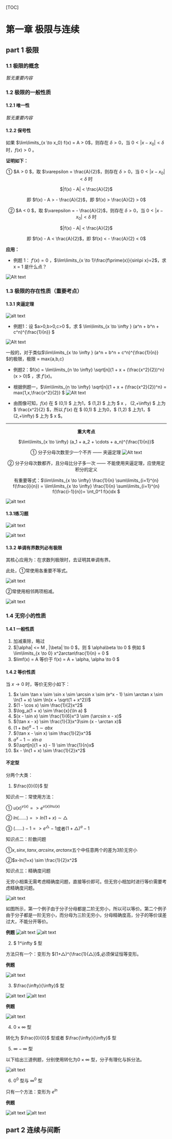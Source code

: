 [TOC]
# 第一章 极限与连续

## part 1 极限

### 1.1 极限的概念

_暂无重要内容_

### 1.2 极限的一般性质

#### 1.2.1 唯一性

_暂无重要内容_

#### 1.2.2 保号性

如果 $\lim\limits_{x \to x_0} f(x) = A > 0$，则存在 $\delta > 0$，当 $0 < |x - x_0| < \delta$ 时，$f(x) > 0$ 。

**证明如下：**

<center>

① $A > 0 $，取 $\varepsilon = \frac{A}{2}$，则存在 $\delta > 0$，当 $0 < |x - x_0| < \delta$ 时

$|f(x) - A| < \frac{A}{2}$

即 $f(x) - A > - \frac{A}{2}$，即 $f(x) > \frac{A}{2} > 0$

② $A < 0 $，取 $\varepsilon = - \frac{A}{2}$，则存在 $\delta > 0$，当 $0 < |x - x_0| < \delta$ 时

$|f(x) - A| < \frac{A}{2}$

即 $f(x) - A < \frac{A}{2}$，即 $f(x) < - \frac{A}{2} < 0$

</center>

**应用：**

* 例题 1： $f\prime(x)=0$ ，$\lim\limits_{x \to 1}\frac{f\prime(x)}{sin\pi x}=2$，求 x = 1 是什么点？

![Alt text](<images/保号性例题-1.jpg>)

### 1.3 极限的存在性质（重要考点）

#### 1.3.1 夹逼定理

![alt text](images/image.png)

* 例题1：设 $a>0,b>0,c>0 $，求 $ \lim\limits_{x \to \infty } (a^n + b^n + c^n)^{\frac{1}{n}} $

![Alt text](<images/夹逼定理例题-1.jpg>)

一般的，对于类似$\lim\limits_{x \to \infty } (a^n + b^n + c^n)^{\frac{1}{n}} $的极限，极限 = max{a,b,c}

* 例题2：$f(x) = \lim\limits_{n \to \infty} \sqrt[n]{1 + x + (\frac{x^2}{2})^n} (x > 0)$ ，求 $f\prime(x)$。

* 根据例题一，$\lim\limits_{n \to \infty} \sqrt[n]{1 + x + (\frac{x^2}{2})^n} = max\{1,x,\frac{x^2}{2}\} $
![Alt text](<images/夹逼定理例题-2函数图像.png>)
* 由图像可知，$f(x)$ 在 $ (0,1) $ 上为1，$ (1,2) $ 上为 $ x $，$ (2,+\infty) $ 上为 $ \frac{x^2}{2} $，所以 $f\prime(x)$ 在 $ (0,1) $ 上为0，$ (1,2) $ 上为1，$ (2,+\infty) $ 上为 $ x $。

****
<center> 

**重大考点** 

$\lim\limits_{x \to \infty} (a_1 + a_2 + \cdots + a_n)^{\frac{1}{n}}$

 ① 分子分母次数至少一个不齐 —— 夹逼定理
 ![Alt text](<images/夹逼定理例题-3.jpg>)

② 分子分母次数都齐，且分母比分子多一次 —— 不能使用夹逼定理，应使用定积分的定义

有重要等式：$\lim\limits_{x \to \infty} \frac{1}{n} \sum\limits_{i=1}^{n} f(\frac{i}{n}) = \lim\limits_{x \to \infty} \frac{1}{n} \sum\limits_{i=1}^{n} f(\frac{i-1}{n})= \int_0^1 f(x)dx $

</center>

![alt text](images/1708941932434.jpg)

#### 1.3.1练习题

![alt text](images/image-4.png)

![alt text](images/image-3.png)

#### 1.3.2 单调有界数列必有极限

其核心应用为：在求数列极限时，去证明其单调有界。

此处，①常使用各重要不等式。

![alt text](images/image-6.png)

②常使用相邻两项相减。

![alt text](images/image-7.png)

### 1.4 无穷小的性质

#### 1.4.1 一般性质

1. 加减乘除，略过
2. $|\alpha| <= M , |\beta| \to 0 $，则 $ \alpha\beta \to 0 $ 例如 $ \lim\limits_{x \to 0} x^2arctan\frac{1}{n} = 0 $
3. $limf(x) = A 等价于 f(x) = A + \alpha, \alpha \to 0 $ 

#### 1.4.2 等价性质


当 $x \to 0$ 时，等价无穷小如下：

1. $x \sim \tan x \sim \sin x \sim \arcsin x \sim (e^x - 1) \sim \arctan x \sim \ln(1 + x) \sim \ln(x + \sqrt{1 + x^2})$
2. $(1 - \cos x) \sim \frac{1}{2}x^2$
3. $\log_a(1 + x) \sim \frac{x}{\ln a} $
4. $(x - \sin x) \sim \frac{1}{6}x^3 \sim (\arcsin x - x)$
5. $(\tan x - x) \sim \frac{1}{3}x^3\sim (x - \arctan x)$
6. $(1 + bx)^a - 1 \sim abx$
7. $(\tan x - \sin x) \sim \frac{1}{2}x^3$
8. $a^x - 1 \sim x \ln a$
9. $(\sqrt[n]{1 + x} - 1) \sim \frac{1}{n}x$
10. $x - \ln(1 + x) \sim \frac{1}{2}x^2$ 

#### 不定型

分两个大类：

1. $\frac{0}{0}$ 型

 知识点一：常使用方法：

 ① $u(x)^{v(x)} => e^{v(x)lnu(x)}$

 ② $ln(……) => ln(1+x) \sim △$

 ③ $(……) - 1 => e^△ - 1$或者$(1+△)^a - 1$

 知识点二：阶数问题

 ①$x,sin x,tanx,arcsinx,arctanx$五个中任意两个的差为3阶无穷小

 ②$x-ln(1+x) \sim \frac{1}{2}x^2$

 知识点三：精确度问题

 无穷小相乘无需考虑精确度问题，直接等价即可。但无穷小相加时进行等价需要考虑精确度问题。

 ![alt text](images/image-8.png)

 如图所示，第一个例子由于分子分母都是二阶无穷小，所以可以等价。第二个例子由于分子都是一阶无穷小，而分母为三阶无穷小，分母精确度高，分子的等价误差过大，不能分开等价。

 **例题**
 ![alt text](images/1708961927485.jpg)
 ![alt text](images/1708961927493.jpg)

2. $ 1^\infty $ 型

 方法只有一个：变形为 $(1+△)^{\frac{1}{△}}$,必须保证恒等变形。

 **例题**

 ![alt text](images/1708962878081.jpg)

3. $\frac{\infty}{\infty}$ 型

 ![alt text](images/image-9.png)
 ![alt text](images/image-10.png)
 
 **例题**

 ![alt text](images/1708965928562.jpg)

4. $0 \times \infty$ 型

 转化为 $\frac{0}{0}$ 型或者 $\frac{\infty}{\infty}$ 型

5. $\infty - \infty$ 型

 以下给出三道例题，分别使用转化为$0 \times \infty$ 型，分子有理化与拆分法。

 ![alt text](images/1709008884913.jpg)

6. $0^0$ 型与 $\infty^0$ 型

 只有一个方法：变形为 $e^{ln}$

 **例题**

 ![alt text](images/image-11.png)
 ![alt text](images/image-12.png)

## part 2 连续与间断